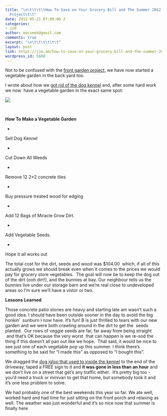 ```yaml
---
title: "\n\t\t\t\tHow To Save on Your Grocery Bill and The Summer 2012 Vegetable Garden
  Project\t\t"
date: 2012-05-21 07:09:00 Z
categories:
- jim
author: macseek@gmail.com
comments: true
excerpt: "\n\t\t\t\t\t\t"
layout: post
link: https://jim.am/how-to-save-on-your-grocery-bill-and-the-summer-2012-vegetable-garden-project/
wordpress_id: 5608
---
```


Not to be confused with the [front garden project,](http://jim.am/summer-flower-project-2012/) we have now started a vegetable garden in the back yard too.




I wrote about how we [got rid of the dog kennel](http://jim.am/what-if-we-gave-it-away/) and, after some hard work we now  have a vegetable garden in the exact same spot:




[![](http://jim.am/images/2012/05/veggiegarden.png)](http://jim.am/how-to-save-on-you-grocery-bill-the-summer-2012-vegetable-garden-project/veggiegarden/)




 




**How To Make a Vegetable Garden**






  * 


Sell Dog Kennel





  * 


Cut Down All Weeds





  * 


Remove 12 2×2 concrete tiles





  * 


Buy pressure treated wood for edging





  * 


Add 12 Bags of Miracle Grow Dirt.





  * 


Add Vegetable Seeds.





  * 


Hope it all works out







The total cost for the dirt, seeds and wood was $104.00  which, if all of this actually grows we should break even when it comes to the prices we would pay for grocery store vegetables.  The goal will now be to keep the dog out of the dirt (ooh dirt!), and the bunnies at bay. Our neighbour tells us the bunnies live under our storage barn and we’re real close to undeveloped areas so I’m sure we’ll have a vistor or two.




**Lessons Learned**




Those concrete patio stones are heavy and starting late am wasn’t such a good idea. I should have been outside sooner in the day to avoid the big honkin’  sunburn I now have. It’s fun! B is just thrilled to tears with our new garden and we were both crawling around in the dirt to get the  seeds planted.  Our rows of veggie seeds are far, far away from being straight  and that’s OK because the very worst  that can happen is we re-sod the thing if this doesn’t all pan out like we hope.  That said, it would be nice to see just one of each vegetable pop up this summer. I think there’s something to be said for “I made this” as opposed to “I bought this”.




We dragged the [dog igloo that used to inside the kennel](http://jim.am/what-if-we-gave-it-away/) to the end of the driveway, taped a FREE sign to it and **it was gone in less than an hour** and we don’t live on a street that get’s any traffic either.  It’s pretty big too - you’d need a truck or minivan to get that home, but somebody took it and it’s one less problem to solve.




We had probably one of the best weekends this year so far. We ate well, worked hard and had time for just sitting on the front porch and relaxing as well. The weather was just wonderful and it’s so nice now that summer is finally here


		
